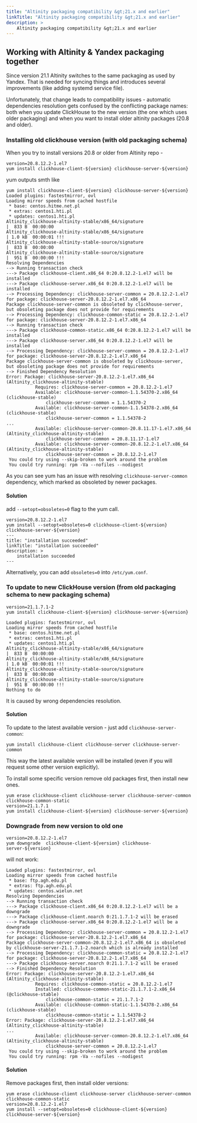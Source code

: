 ```yaml
---
title: "Altinity packaging compatibility &gt;21.x and earlier"
linkTitle: "Altinity packaging compatibility &gt;21.x and earlier"
description: >
    Altinity packaging compatibility &gt;21.x and earlier
---
```


## Working with Altinity & Yandex packaging together

Since version 21.1 Altinity switches to the same packaging as used by Yandex. That is needed for syncing things and introduces several improvements \(like adding systemd service file\).

Unfortunately, that change leads to compatibility issues - automatic dependencies resolution gets confused by the conflicting package names: both when you update ClickHouse to the new version \(the one which uses older packaging\) and when you want to install older altinity packages \(20.8 and older\).

### Installing old clickhouse version \(with old packaging schema\)

When you try to install versions 20.8 or older from Altinity repo -

```text
version=20.8.12.2-1.el7 
yum install clickhouse-client-${version} clickhouse-server-${version}
```

yum outputs smth like

```text
yum install clickhouse-client-${version} clickhouse-server-${version} 
Loaded plugins: fastestmirror, ovl
Loading mirror speeds from cached hostfile
 * base: centos.hitme.net.pl
 * extras: centos1.hti.pl
 * updates: centos1.hti.pl
Altinity_clickhouse-altinity-stable/x86_64/signature                                                                                                                                |  833 B  00:00:00     
Altinity_clickhouse-altinity-stable/x86_64/signature                                                                                                                                | 1.0 kB  00:00:01 !!! 
Altinity_clickhouse-altinity-stable-source/signature                                                                                                                                |  833 B  00:00:00     
Altinity_clickhouse-altinity-stable-source/signature                                                                                                                                |  951 B  00:00:00 !!! 
Resolving Dependencies
--> Running transaction check
---> Package clickhouse-client.x86_64 0:20.8.12.2-1.el7 will be installed
---> Package clickhouse-server.x86_64 0:20.8.12.2-1.el7 will be installed
--> Processing Dependency: clickhouse-server-common = 20.8.12.2-1.el7 for package: clickhouse-server-20.8.12.2-1.el7.x86_64
Package clickhouse-server-common is obsoleted by clickhouse-server, but obsoleting package does not provide for requirements
--> Processing Dependency: clickhouse-common-static = 20.8.12.2-1.el7 for package: clickhouse-server-20.8.12.2-1.el7.x86_64
--> Running transaction check
---> Package clickhouse-common-static.x86_64 0:20.8.12.2-1.el7 will be installed
---> Package clickhouse-server.x86_64 0:20.8.12.2-1.el7 will be installed
--> Processing Dependency: clickhouse-server-common = 20.8.12.2-1.el7 for package: clickhouse-server-20.8.12.2-1.el7.x86_64
Package clickhouse-server-common is obsoleted by clickhouse-server, but obsoleting package does not provide for requirements
--> Finished Dependency Resolution
Error: Package: clickhouse-server-20.8.12.2-1.el7.x86_64 (Altinity_clickhouse-altinity-stable)
           Requires: clickhouse-server-common = 20.8.12.2-1.el7
           Available: clickhouse-server-common-1.1.54370-2.x86_64 (clickhouse-stable)
               clickhouse-server-common = 1.1.54370-2
           Available: clickhouse-server-common-1.1.54378-2.x86_64 (clickhouse-stable)
               clickhouse-server-common = 1.1.54378-2
...
           Available: clickhouse-server-common-20.8.11.17-1.el7.x86_64 (Altinity_clickhouse-altinity-stable)
               clickhouse-server-common = 20.8.11.17-1.el7
           Available: clickhouse-server-common-20.8.12.2-1.el7.x86_64 (Altinity_clickhouse-altinity-stable)
               clickhouse-server-common = 20.8.12.2-1.el7
 You could try using --skip-broken to work around the problem
 You could try running: rpm -Va --nofiles --nodigest
```

As you can see yum has an issue with resolving `clickhouse-server-common` dependency, which marked as obsoleted by newer packages.

#### Solution

add `--setopt=obsoletes=0` flag to the yum call.

```text
version=20.8.12.2-1.el7 
yum install --setopt=obsoletes=0 clickhouse-client-${version} clickhouse-server-${version}
---
title: "installation succeeded"
linkTitle: "installation succeeded"
description: >
    installation succeeded
---
```

Alternatively, you can add `obsoletes=0` into `/etc/yum.conf`.

### To update to new ClickHouse version \(from old packaging schema to new packaging schema\)

```text
version=21.1.7.1-2
yum install clickhouse-client-${version} clickhouse-server-${version}
```

```text
Loaded plugins: fastestmirror, ovl
Loading mirror speeds from cached hostfile
 * base: centos.hitme.net.pl
 * extras: centos1.hti.pl
 * updates: centos1.hti.pl
Altinity_clickhouse-altinity-stable/x86_64/signature                                                                                                                                |  833 B  00:00:00     
Altinity_clickhouse-altinity-stable/x86_64/signature                                                                                                                                | 1.0 kB  00:00:01 !!! 
Altinity_clickhouse-altinity-stable-source/signature                                                                                                                                |  833 B  00:00:00     
Altinity_clickhouse-altinity-stable-source/signature                                                                                                                                |  951 B  00:00:00 !!! 
Nothing to do
```

It is caused by wrong dependencies resolution.

#### Solution

To update to the latest available version - just add `clickhouse-server-common`:

```text
yum install clickhouse-client clickhouse-server clickhouse-server-common
```

This way the latest available version will be installed \(even if you will request some other version explicitly\).

To install some specific version remove old packages first, then install new ones.

```text
yum erase clickhouse-client clickhouse-server clickhouse-server-common clickhouse-common-static 
version=21.1.7.1
yum install clickhouse-client-${version} clickhouse-server-${version}
```

### Downgrade from new version to old one

```text
version=20.8.12.2-1.el7
yum downgrade  clickhouse-client-${version} clickhouse-server-${version}
```

will not work:

```text
Loaded plugins: fastestmirror, ovl
Loading mirror speeds from cached hostfile
 * base: ftp.agh.edu.pl
 * extras: ftp.agh.edu.pl
 * updates: centos.wielun.net
Resolving Dependencies
--> Running transaction check
---> Package clickhouse-client.x86_64 0:20.8.12.2-1.el7 will be a downgrade
---> Package clickhouse-client.noarch 0:21.1.7.1-2 will be erased
---> Package clickhouse-server.x86_64 0:20.8.12.2-1.el7 will be a downgrade
--> Processing Dependency: clickhouse-server-common = 20.8.12.2-1.el7 for package: clickhouse-server-20.8.12.2-1.el7.x86_64
Package clickhouse-server-common-20.8.12.2-1.el7.x86_64 is obsoleted by clickhouse-server-21.1.7.1-2.noarch which is already installed
--> Processing Dependency: clickhouse-common-static = 20.8.12.2-1.el7 for package: clickhouse-server-20.8.12.2-1.el7.x86_64
---> Package clickhouse-server.noarch 0:21.1.7.1-2 will be erased
--> Finished Dependency Resolution
Error: Package: clickhouse-server-20.8.12.2-1.el7.x86_64 (Altinity_clickhouse-altinity-stable)
           Requires: clickhouse-common-static = 20.8.12.2-1.el7
           Installed: clickhouse-common-static-21.1.7.1-2.x86_64 (@clickhouse-stable)
               clickhouse-common-static = 21.1.7.1-2
           Available: clickhouse-common-static-1.1.54378-2.x86_64 (clickhouse-stable)
               clickhouse-common-static = 1.1.54378-2
Error: Package: clickhouse-server-20.8.12.2-1.el7.x86_64 (Altinity_clickhouse-altinity-stable)
...
           Available: clickhouse-server-common-20.8.12.2-1.el7.x86_64 (Altinity_clickhouse-altinity-stable)
               clickhouse-server-common = 20.8.12.2-1.el7
 You could try using --skip-broken to work around the problem
 You could try running: rpm -Va --nofiles --nodigest
```

#### Solution

Remove packages first, then install older versions:

```text
yum erase clickhouse-client clickhouse-server clickhouse-server-common clickhouse-common-static
version=20.8.12.2-1.el7
yum install --setopt=obsoletes=0 clickhouse-client-${version} clickhouse-server-${version}
```

